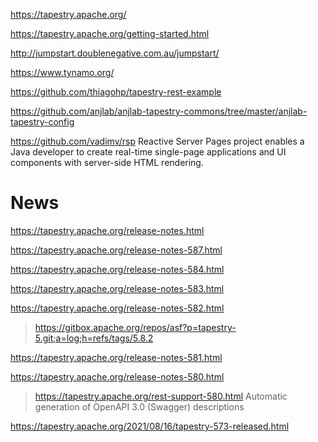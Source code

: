 https://tapestry.apache.org/

https://tapestry.apache.org/getting-started.html

http://jumpstart.doublenegative.com.au/jumpstart/

https://www.tynamo.org/

https://github.com/thiagohp/tapestry-rest-example

https://github.com/anjlab/anjlab-tapestry-commons/tree/master/anjlab-tapestry-config

https://github.com/vadimv/rsp Reactive Server Pages project enables a Java developer to create real-time single-page applications and UI components with server-side HTML rendering.

# News
https://tapestry.apache.org/release-notes.html

https://tapestry.apache.org/release-notes-587.html

https://tapestry.apache.org/release-notes-584.html

https://tapestry.apache.org/release-notes-583.html

https://tapestry.apache.org/release-notes-582.html
> https://gitbox.apache.org/repos/asf?p=tapestry-5.git;a=log;h=refs/tags/5.8.2

https://tapestry.apache.org/release-notes-581.html

https://tapestry.apache.org/release-notes-580.html
> https://tapestry.apache.org/rest-support-580.html Automatic generation of OpenAPI 3.0 (Swagger) descriptions

https://tapestry.apache.org/2021/08/16/tapestry-573-released.html
